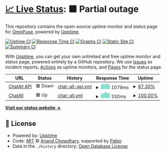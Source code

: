 # [📈 Live Status](https://OmniFuse.github.io/uptime): <!--live status--> **🟧 Partial outage**

This repository contains the open-source uptime monitor and status page for [OmniFuse](https://OmniFuse.github.io/uptime), powered by [Upptime](https://github.com/upptime/upptime).

[![Uptime CI](https://github.com/OmniFuse/uptime/workflows/Uptime%20CI/badge.svg)](https://github.com/OmniFuse/uptime/actions?query=workflow%3A%22Uptime+CI%22)
[![Response Time CI](https://github.com/OmniFuse/uptime/workflows/Response%20Time%20CI/badge.svg)](https://github.com/OmniFuse/uptime/actions?query=workflow%3A%22Response+Time+CI%22)
[![Graphs CI](https://github.com/OmniFuse/uptime/workflows/Graphs%20CI/badge.svg)](https://github.com/OmniFuse/uptime/actions?query=workflow%3A%22Graphs+CI%22)
[![Static Site CI](https://github.com/OmniFuse/uptime/workflows/Static%20Site%20CI/badge.svg)](https://github.com/OmniFuse/uptime/actions?query=workflow%3A%22Static+Site+CI%22)
[![Summary CI](https://github.com/OmniFuse/uptime/workflows/Summary%20CI/badge.svg)](https://github.com/OmniFuse/uptime/actions?query=workflow%3A%22Summary+CI%22)

With [Upptime](https://upptime.js.org), you can get your own unlimited and free uptime monitor and status page, powered entirely by a GitHub repository. We use [Issues](https://github.com/OmniFuse/uptime/issues) as incident reports, [Actions](https://github.com/OmniFuse/uptime/actions) as uptime monitors, and [Pages](https://OmniFuse.github.io/uptime) for the status page.

<!--start: status pages-->
<!-- This summary is generated by Upptime (https://github.com/upptime/upptime) -->
<!-- Do not edit this manually, your changes will be overwritten -->
<!-- prettier-ignore -->
| URL | Status | History | Response Time | Uptime |
| --- | ------ | ------- | ------------- | ------ |
| <img alt="" src="https://icons.duckduckgo.com/ip3/api.chatall.ru.ico" height="13"> [ChatAll API](https://api.chatall.ru/api/v1/landing-page) | 🟥 Down | [chat-all-api.yml](https://github.com/OmniFuse/uptime/commits/HEAD/history/chat-all-api.yml) | <details><summary><img alt="Response time graph" src="./graphs/chat-all-api/response-time-week.png" height="20"> 1079ms</summary><br><a href="https://status.chatall.ru/history/chat-all-api"><img alt="Response time 989" src="https://img.shields.io/endpoint?url=https%3A%2F%2Fraw.githubusercontent.com%2FOmniFuse%2Fuptime%2FHEAD%2Fapi%2Fchat-all-api%2Fresponse-time.json"></a><br><a href="https://status.chatall.ru/history/chat-all-api"><img alt="24-hour response time 1070" src="https://img.shields.io/endpoint?url=https%3A%2F%2Fraw.githubusercontent.com%2FOmniFuse%2Fuptime%2FHEAD%2Fapi%2Fchat-all-api%2Fresponse-time-day.json"></a><br><a href="https://status.chatall.ru/history/chat-all-api"><img alt="7-day response time 1079" src="https://img.shields.io/endpoint?url=https%3A%2F%2Fraw.githubusercontent.com%2FOmniFuse%2Fuptime%2FHEAD%2Fapi%2Fchat-all-api%2Fresponse-time-week.json"></a><br><a href="https://status.chatall.ru/history/chat-all-api"><img alt="30-day response time 1005" src="https://img.shields.io/endpoint?url=https%3A%2F%2Fraw.githubusercontent.com%2FOmniFuse%2Fuptime%2FHEAD%2Fapi%2Fchat-all-api%2Fresponse-time-month.json"></a><br><a href="https://status.chatall.ru/history/chat-all-api"><img alt="1-year response time 989" src="https://img.shields.io/endpoint?url=https%3A%2F%2Fraw.githubusercontent.com%2FOmniFuse%2Fuptime%2FHEAD%2Fapi%2Fchat-all-api%2Fresponse-time-year.json"></a></details> | <details><summary><a href="https://status.chatall.ru/history/chat-all-api">87.30%</a></summary><a href="https://status.chatall.ru/history/chat-all-api"><img alt="All-time uptime 94.48%" src="https://img.shields.io/endpoint?url=https%3A%2F%2Fraw.githubusercontent.com%2FOmniFuse%2Fuptime%2FHEAD%2Fapi%2Fchat-all-api%2Fuptime.json"></a><br><a href="https://status.chatall.ru/history/chat-all-api"><img alt="24-hour uptime 17.99%" src="https://img.shields.io/endpoint?url=https%3A%2F%2Fraw.githubusercontent.com%2FOmniFuse%2Fuptime%2FHEAD%2Fapi%2Fchat-all-api%2Fuptime-day.json"></a><br><a href="https://status.chatall.ru/history/chat-all-api"><img alt="7-day uptime 87.30%" src="https://img.shields.io/endpoint?url=https%3A%2F%2Fraw.githubusercontent.com%2FOmniFuse%2Fuptime%2FHEAD%2Fapi%2Fchat-all-api%2Fuptime-week.json"></a><br><a href="https://status.chatall.ru/history/chat-all-api"><img alt="30-day uptime 92.90%" src="https://img.shields.io/endpoint?url=https%3A%2F%2Fraw.githubusercontent.com%2FOmniFuse%2Fuptime%2FHEAD%2Fapi%2Fchat-all-api%2Fuptime-month.json"></a><br><a href="https://status.chatall.ru/history/chat-all-api"><img alt="1-year uptime 94.48%" src="https://img.shields.io/endpoint?url=https%3A%2F%2Fraw.githubusercontent.com%2FOmniFuse%2Fuptime%2FHEAD%2Fapi%2Fchat-all-api%2Fuptime-year.json"></a></details>
| <img alt="" src="https://icons.duckduckgo.com/ip3/chatall.ru.ico" height="13"> [ChatAll](https://chatall.ru) | 🟩 Up | [chat-all.yml](https://github.com/OmniFuse/uptime/commits/HEAD/history/chat-all.yml) | <details><summary><img alt="Response time graph" src="./graphs/chat-all/response-time-week.png" height="20"> 330ms</summary><br><a href="https://status.chatall.ru/history/chat-all"><img alt="Response time 300" src="https://img.shields.io/endpoint?url=https%3A%2F%2Fraw.githubusercontent.com%2FOmniFuse%2Fuptime%2FHEAD%2Fapi%2Fchat-all%2Fresponse-time.json"></a><br><a href="https://status.chatall.ru/history/chat-all"><img alt="24-hour response time 358" src="https://img.shields.io/endpoint?url=https%3A%2F%2Fraw.githubusercontent.com%2FOmniFuse%2Fuptime%2FHEAD%2Fapi%2Fchat-all%2Fresponse-time-day.json"></a><br><a href="https://status.chatall.ru/history/chat-all"><img alt="7-day response time 330" src="https://img.shields.io/endpoint?url=https%3A%2F%2Fraw.githubusercontent.com%2FOmniFuse%2Fuptime%2FHEAD%2Fapi%2Fchat-all%2Fresponse-time-week.json"></a><br><a href="https://status.chatall.ru/history/chat-all"><img alt="30-day response time 296" src="https://img.shields.io/endpoint?url=https%3A%2F%2Fraw.githubusercontent.com%2FOmniFuse%2Fuptime%2FHEAD%2Fapi%2Fchat-all%2Fresponse-time-month.json"></a><br><a href="https://status.chatall.ru/history/chat-all"><img alt="1-year response time 300" src="https://img.shields.io/endpoint?url=https%3A%2F%2Fraw.githubusercontent.com%2FOmniFuse%2Fuptime%2FHEAD%2Fapi%2Fchat-all%2Fresponse-time-year.json"></a></details> | <details><summary><a href="https://status.chatall.ru/history/chat-all">100.00%</a></summary><a href="https://status.chatall.ru/history/chat-all"><img alt="All-time uptime 100.00%" src="https://img.shields.io/endpoint?url=https%3A%2F%2Fraw.githubusercontent.com%2FOmniFuse%2Fuptime%2FHEAD%2Fapi%2Fchat-all%2Fuptime.json"></a><br><a href="https://status.chatall.ru/history/chat-all"><img alt="24-hour uptime 100.00%" src="https://img.shields.io/endpoint?url=https%3A%2F%2Fraw.githubusercontent.com%2FOmniFuse%2Fuptime%2FHEAD%2Fapi%2Fchat-all%2Fuptime-day.json"></a><br><a href="https://status.chatall.ru/history/chat-all"><img alt="7-day uptime 100.00%" src="https://img.shields.io/endpoint?url=https%3A%2F%2Fraw.githubusercontent.com%2FOmniFuse%2Fuptime%2FHEAD%2Fapi%2Fchat-all%2Fuptime-week.json"></a><br><a href="https://status.chatall.ru/history/chat-all"><img alt="30-day uptime 100.00%" src="https://img.shields.io/endpoint?url=https%3A%2F%2Fraw.githubusercontent.com%2FOmniFuse%2Fuptime%2FHEAD%2Fapi%2Fchat-all%2Fuptime-month.json"></a><br><a href="https://status.chatall.ru/history/chat-all"><img alt="1-year uptime 100.00%" src="https://img.shields.io/endpoint?url=https%3A%2F%2Fraw.githubusercontent.com%2FOmniFuse%2Fuptime%2FHEAD%2Fapi%2Fchat-all%2Fuptime-year.json"></a></details>

<!--end: status pages-->

[**Visit our status website →**](https://OmniFuse.github.io/uptime)

## 📄 License

- Powered by: [Upptime](https://github.com/upptime/upptime)
- Code: [MIT](./LICENSE) © [Anand Chowdhary](https://anandchowdhary.com), supported by [Pabio](https://pabio.com)
- Data in the `./history` directory: [Open Database License](https://opendatacommons.org/licenses/odbl/1-0/)
